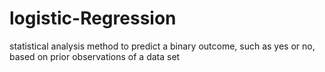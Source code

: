 # logistic-Regression
statistical analysis method to predict a binary outcome, such as yes or no, based on prior observations of a data set
